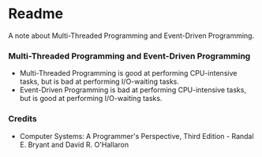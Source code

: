 # Readme
A note about Multi-Threaded Programming and Event-Driven Programming.

### Multi-Threaded Programming and Event-Driven Programming
- Multi-Threaded Programming is good at performing CPU-intensive tasks, but is bad at performing I/O-waiting tasks.
- Event-Driven Programming is bad at performing CPU-intensive tasks, but is good at performing I/O-waiting tasks.

### Credits
- Computer Systems: A Programmer's Perspective, Third Edition - Randal E. Bryant and David R. O'Hallaron

